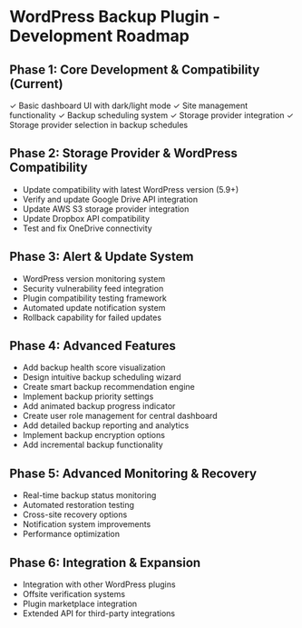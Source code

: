 # WordPress Backup Plugin - Development Roadmap

## Phase 1: Core Development & Compatibility (Current)
✓ Basic dashboard UI with dark/light mode
✓ Site management functionality
✓ Backup scheduling system
✓ Storage provider integration
✓ Storage provider selection in backup schedules

## Phase 2: Storage Provider & WordPress Compatibility
- Update compatibility with latest WordPress version (5.9+)
- Verify and update Google Drive API integration
- Update AWS S3 storage provider integration
- Update Dropbox API compatibility
- Test and fix OneDrive connectivity

## Phase 3: Alert & Update System
- WordPress version monitoring system
- Security vulnerability feed integration
- Plugin compatibility testing framework
- Automated update notification system
- Rollback capability for failed updates

## Phase 4: Advanced Features
- Add backup health score visualization
- Design intuitive backup scheduling wizard
- Create smart backup recommendation engine
- Implement backup priority settings
- Add animated backup progress indicator
- Create user role management for central dashboard
- Add detailed backup reporting and analytics
- Implement backup encryption options
- Add incremental backup functionality

## Phase 5: Advanced Monitoring & Recovery
- Real-time backup status monitoring
- Automated restoration testing
- Cross-site recovery options
- Notification system improvements
- Performance optimization

## Phase 6: Integration & Expansion
- Integration with other WordPress plugins
- Offsite verification systems
- Plugin marketplace integration
- Extended API for third-party integrations
